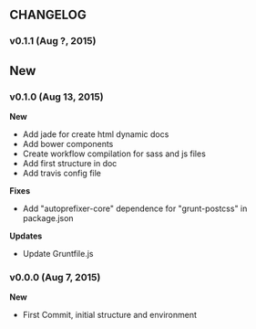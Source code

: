 ## CHANGELOG

### v0.1.1 (Aug ?, 2015)

**New**
- 

### v0.1.0 (Aug 13, 2015)

**New**
- Add jade for create html dynamic docs
- Add bower components
- Create workflow compilation for sass and js files
- Add first structure in doc
- Add travis config file

**Fixes**
- Add "autoprefixer-core" dependence for "grunt-postcss" in package.json

**Updates**
- Update Gruntfile.js

### v0.0.0 (Aug 7, 2015)

**New**
- First Commit, initial structure and environment